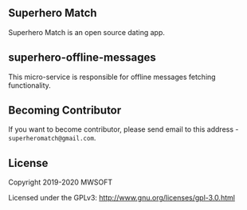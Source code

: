## Superhero Match
Superhero Match is an open source dating app.

## superhero-offline-messages
This micro-service is responsible for offline messages fetching functionality. 

## Becoming Contributor
If you want to become contributor, please send email to this address - `superheromatch@gmail.com`.

## License
Copyright 2019-2020 MWSOFT

Licensed under the GPLv3: http://www.gnu.org/licenses/gpl-3.0.html